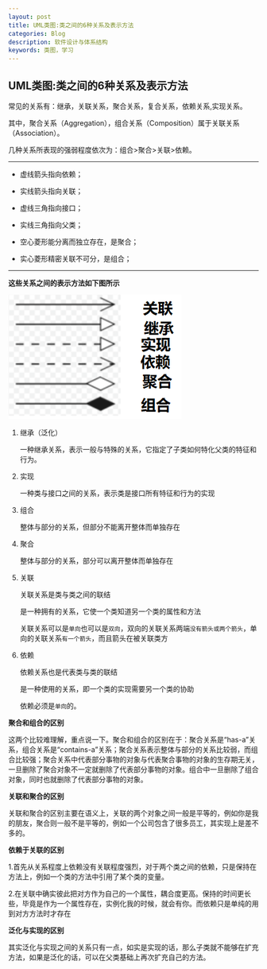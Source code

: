 ```yaml
---
layout: post
title: UML类图:类之间的6种关系及表示方法
categories: Blog
description: 软件设计与体系结构
keywords: 类图，学习
---
```

## UML类图:类之间的6种关系及表示方法

常见的关系有：继承，关联关系，聚合关系，复合关系，依赖关系,实现关系。

其中，聚合关系（Aggregation），组合关系（Composition）属于关联关系（Association）。

几种关系所表现的强弱程度依次为：组合>聚合>关联>依赖。

---

+ 虚线箭头指向依赖；

+ 实线箭头指向关联；

+ 虚线三角指向接口；

+ 实线三角指向父类；

+ 空心菱形能分离而独立存在，是聚合；

+ 实心菱形精密关联不可分，是组合；

---

**这些关系之间的表示方法如下图所示**

![](./../../images/blog/pic.jpg)

1. 继承（泛化）

   一种继承关系，表示一般与特殊的关系，它指定了子类如何特化父类的特征和行为。

2. 实现

   一种类与接口之间的关系，表示类是接口所有特征和行为的实现

3. 组合

   整体与部分的关系，但部分不能离开整体而单独存在

4. 聚合

   整体与部分的关系，部分可以离开整体而单独存在

5. 关联

   关联关系是类与类之间的联结 

   是一种拥有的关系，它使一个类知道另一个类的属性和方法

   关联关系可以是`单向`也可以是`双向`，双向的关联关系两端`没有箭头或两个箭头`，单向的关联关系`有一个箭头`，而且箭头在被关联类方

6. 依赖

   依赖关系也是代表类与类的联结 

   是一种使用的关系，即一个类的实现需要另一个类的协助

   依赖必须是`单向`的。 

**聚合和组合的区别**

这两个比较难理解，重点说一下。聚合和组合的区别在于：聚合关系是“has-a”关系，组合关系是“contains-a”关系；聚合关系表示整体与部分的关系比较弱，而组合比较强；聚合关系中代表部分事物的对象与代表聚合事物的对象的生存期无关，一旦删除了聚合对象不一定就删除了代表部分事物的对象。组合中一旦删除了组合对象，同时也就删除了代表部分事物的对象。 

**关联和聚合的区别**

关联和聚合的区别主要在语义上，关联的两个对象之间一般是平等的，例如你是我的朋友，聚合则一般不是平等的，例如一个公司包含了很多员工，其实现上是差不多的。  

**依赖于关联的区别**

1.首先从关系程度上依赖没有关联程度强烈，对于两个类之间的依赖，只是保持在方法上，例如一个类的方法中引用了某个类的变量。

2.在关联中确实彼此把对方作为自己的一个属性，耦合度更高。保持的时间更长些，毕竟是作为一个属性存在，实例化我的时候，就会有你。而依赖只是单纯的用到对方方法时才存在

**泛化与实现的区别**

其实泛化与实现之间的关系只有一点，如实是实现的话，那么子类就不能够在扩充方法，如果是泛化的话，可以在父类基础上再次扩充自己的方法。